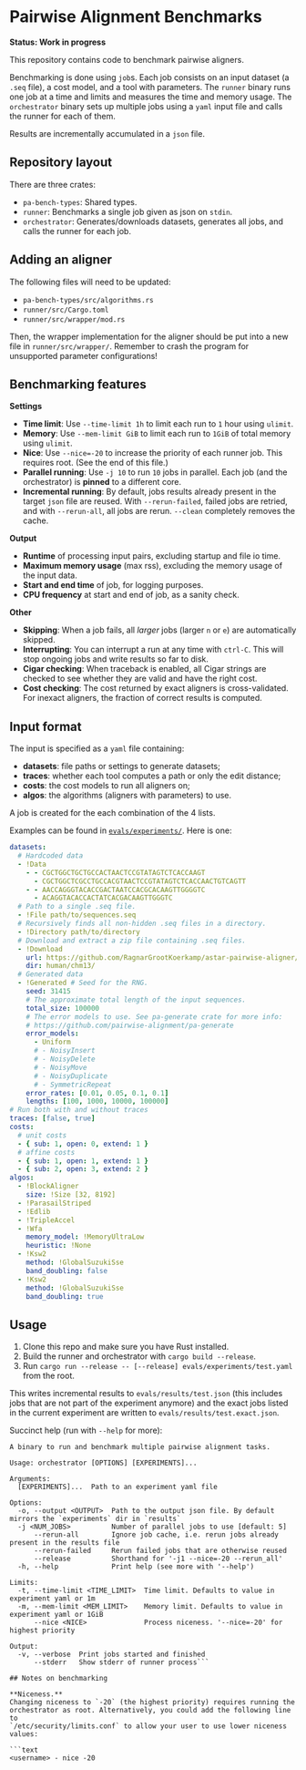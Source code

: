 # Pairwise Alignment Benchmarks

**Status: Work in progress**

This repository contains code to benchmark pairwise aligners.

Benchmarking is done using `job`s. Each job consists on an input dataset (a
`.seq` file), a cost model, and a tool with parameters. The `runner` binary runs one
job at a time and limits and measures the time and memory usage. The
`orchestrator` binary sets up multiple jobs using a `yaml` input file and calls the runner for each of them.

Results are incrementally accumulated in a `json` file.

## Repository layout

There are three crates:

- `pa-bench-types`: Shared types.
- `runner`: Benchmarks a single job given as json on `stdin`.
- `orchestrator`: Generates/downloads datasets, generates all jobs, and calls the runner for each job.

## Adding an aligner

The following files will need to be updated:

- `pa-bench-types/src/algorithms.rs`
- `runner/src/Cargo.toml`
- `runner/src/wrapper/mod.rs`

Then, the wrapper implementation for the aligner should be put into a new file
in `runner/src/wrapper/`. Remember to crash the program for unsupported parameter
configurations!

## Benchmarking features

**Settings**

- **Time limit**: Use `--time-limit 1h` to limit each run to `1` hour using `ulimit`.
- **Memory**: Use `--mem-limit GiB` to limit each run to `1GiB` of total memory using `ulimit`.
- **Nice**: Use `--nice=-20` to increase the priority of each runner job. This
  requires root. (See the end of this file.)
- **Parallel running**: Use `-j 10` to run `10` jobs in parallel. Each job (and
  the orchestrator) is **pinned** to a different core.
- **Incremental running**: By default, jobs results already present
  in the target `json` file are reused. With `--rerun-failed`, failed jobs are
  retried, and with `--rerun-all`, all jobs are rerun. `--clean` completely
  removes the cache.

**Output**

- **Runtime** of processing input pairs, excluding startup and file io time.
- **Maximum memory usage** (max rss), excluding the memory usage of the input data.
- **Start and end time** of job, for logging purposes.
- **CPU frequency** at start and end of job, as a sanity check.

**Other**

- **Skipping**: When a job fails, all _larger_ jobs (larger `n` or `e`) are
  automatically skipped.
- **Interrupting**: You can interrupt a run at any time with `ctrl-C`. This will stop ongoing
  jobs and write results so far to disk.
- **Cigar checking**: When traceback is enabled, all Cigar strings are checked
  to see whether they are valid and have the right cost.
- **Cost checking**: The cost returned by exact aligners is cross-validated. For
  inexact aligners, the fraction of correct results is computed.

## Input format

The input is specified as a `yaml` file containing:

- **datasets**: file paths or settings to generate datasets;
- **traces**: whether each tool computes a path or only the edit distance;
- **costs**: the cost models to run all aligners on;
- **algos**: the algorithms (aligners with parameters) to use.

A job is created for the each combination of the 4 lists.

Examples can be found in [`evals/experiments/`](./evals/experiments). Here is one:

```yaml
datasets:
  # Hardcoded data
  - !Data
    - - CGCTGGCTGCTGCCACTAACTCCGTATAGTCTCACCAAGT
      - CGCTGGCTCGCCTGCCACGTAACTCCGTATAGTCTCACCAACTGTCAGTT
    - - AACCAGGGTACACCGACTAATCCACGCACAAGTTGGGGTC
      - ACAGGTACACCACTATCACGACAAGTTGGGTC
  # Path to a single .seq file.
  - !File path/to/sequences.seq
  # Recursively finds all non-hidden .seq files in a directory.
  - !Directory path/to/directory
  # Download and extract a zip file containing .seq files.
  - !Download
    url: https://github.com/RagnarGrootKoerkamp/astar-pairwise-aligner/releases/download/datasets/chm13.v1.1-ont-ul.500kbps.zip
    dir: human/chm13/
  # Generated data
  - !Generated # Seed for the RNG.
    seed: 31415
    # The approximate total length of the input sequences.
    total_size: 100000
    # The error models to use. See pa-generate crate for more info:
    # https://github.com/pairwise-alignment/pa-generate
    error_models:
      - Uniform
      # - NoisyInsert
      # - NoisyDelete
      # - NoisyMove
      # - NoisyDuplicate
      # - SymmetricRepeat
    error_rates: [0.01, 0.05, 0.1, 0.1]
    lengths: [100, 1000, 10000, 100000]
# Run both with and without traces
traces: [false, true]
costs:
  # unit costs
  - { sub: 1, open: 0, extend: 1 }
  # affine costs
  - { sub: 1, open: 1, extend: 1 }
  - { sub: 2, open: 3, extend: 2 }
algos:
  - !BlockAligner
    size: !Size [32, 8192]
  - !ParasailStriped
  - !Edlib
  - !TripleAccel
  - !Wfa
    memory_model: !MemoryUltraLow
    heuristic: !None
  - !Ksw2
    method: !GlobalSuzukiSse
    band_doubling: false
  - !Ksw2
    method: !GlobalSuzukiSse
    band_doubling: true
```

## Usage

1. Clone this repo and make sure you have Rust installed.
2. Build the runner and orchestrator with `cargo build --release`.
3. Run `cargo run --release -- [--release] evals/experiments/test.yaml` from the root.

This writes incremental results to
`evals/results/test.json` (this includes jobs that are not part of the
experiment anymore) and the exact jobs listed in the current experiment
are written to `evals/results/test.exact.json`.

Succinct help (run with `--help` for more):

````text
A binary to run and benchmark multiple pairwise alignment tasks.

Usage: orchestrator [OPTIONS] [EXPERIMENTS]...

Arguments:
  [EXPERIMENTS]...  Path to an experiment yaml file

Options:
  -o, --output <OUTPUT>  Path to the output json file. By default mirrors the `experiments` dir in `results`
  -j <NUM_JOBS>          Number of parallel jobs to use [default: 5]
      --rerun-all        Ignore job cache, i.e. rerun jobs already present in the results file
      --rerun-failed     Rerun failed jobs that are otherwise reused
      --release          Shorthand for '-j1 --nice=-20 --rerun_all'
  -h, --help             Print help (see more with '--help')

Limits:
  -t, --time-limit <TIME_LIMIT>  Time limit. Defaults to value in experiment yaml or 1m
  -m, --mem-limit <MEM_LIMIT>    Memory limit. Defaults to value in experiment yaml or 1GiB
      --nice <NICE>              Process niceness. '--nice=-20' for highest priority

Output:
  -v, --verbose  Print jobs started and finished
      --stderr   Show stderr of runner process```

## Notes on benchmarking

**Niceness.**
Changing niceness to `-20` (the highest priority) requires running the
orchestrator as root. Alternatively, you could add the following line to
`/etc/security/limits.conf` to allow your user to use lower niceness values:

```text
<username> - nice -20
````
